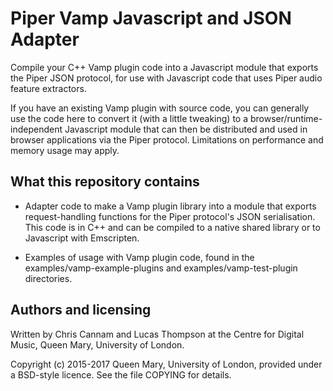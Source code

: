 
# Piper Vamp Javascript and JSON Adapter

Compile your C++ Vamp plugin code into a Javascript module that
exports the Piper JSON protocol, for use with Javascript code that
uses Piper audio feature extractors.

If you have an existing Vamp plugin with source code, you can
generally use the code here to convert it (with a little tweaking) to
a browser/runtime-independent Javascript module that can then be
distributed and used in browser applications via the Piper
protocol. Limitations on performance and memory usage may apply.

## What this repository contains

 * Adapter code to make a Vamp plugin library into a module that
   exports request-handling functions for the Piper protocol's JSON
   serialisation. This code is in C++ and can be compiled to a native
   shared library or to Javascript with Emscripten.

 * Examples of usage with Vamp plugin code, found in the
   examples/vamp-example-plugins and examples/vamp-test-plugin
   directories.

## Authors and licensing

Written by Chris Cannam and Lucas Thompson at the Centre for Digital
Music, Queen Mary, University of London.

Copyright (c) 2015-2017 Queen Mary, University of London, provided
under a BSD-style licence. See the file COPYING for details.

